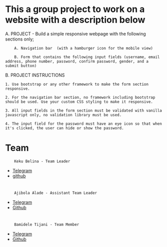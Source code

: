 # This a group project to work on a website with a description below
A. PROJECT
    - Build a simple responsive webpage with the following sections only;

        A. Navigation bar  (with a hamburger icon for the mobile view)

        B. Form that contains the following input fields (username, email address, phone number, password, confirm password, gender, and a submit button) 

B. PROJECT INSTRUCTIONS

    1. Use bootstrap or any other framework to make the form section responsive.

    2. For the navigation bar section, no framework including bootstrap should be used. Use your custom CSS styling to make it responsive.

    3. All input fields in the form section must be validated with vanilla javascript only, no validation library must be used.

    4. The input field for the password must have an eye icon so that when it's clicked, the user can hide or show the password.


# Team

		Keku Belina - Team Leader
*   [Telegram](https://t.me/KekuBt)
*   [github](https://github.com/kekubt)
#
		Ajibola Alade - Assistant Team Leader
*   [Telegram](https://t.me/Ajibola_1)
*   [Github](https://github.com/Ajibola1234)
#
		Bamidele Tijani - Team Member
*   [Telegram](https://t.me/EmmyB4Christ)
*   [Github](https://github.com/Emmyb123)